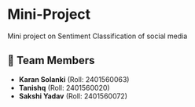 # Mini-Project
Mini project on Sentiment Classification of social media

## 👥 Team Members

- **Karan Solanki** (Roll: 2401560063)  
- **Tanishq** (Roll: 2401560020)  
- **Sakshi Yadav** (Roll: 2401560072)  
